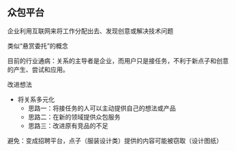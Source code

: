 ## 众包平台

企业利用互联网来将工作分配出去、发现创意或解决技术问题

类似“悬赏委托”的概念

目前的行业通病：关系的主导者是企业，而用户只是接任务，不利于新点子和创意的产生、尝试和应用。



改进想法

- 将关系多元化
  - 思路一：将接任务的人可以主动提供自己的想法或产品
  - 思路二：在新的领域提供众包服务
  - 思路三：改进原有竞品的不足

避免：变成招聘平台，点子（服装设计类）提供的内容可能被窃取（设计图纸）